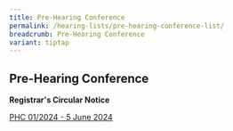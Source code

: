```yaml
---
title: Pre-Hearing Conference
permalink: /hearing-lists/pre-hearing-conference-list/
breadcrumb: Pre-Hearing Conference
variant: tiptap
---
```

<h2>Pre-Hearing Conference</h2>
<p><strong>Registrar's Circular Notice</strong>
</p>
<p><a href="/files/phc012024_05jun2024.pdf" rel="noopener noreferrer nofollow" target="_blank">PHC 01/2024 - 5 June 2024</a>
</p>